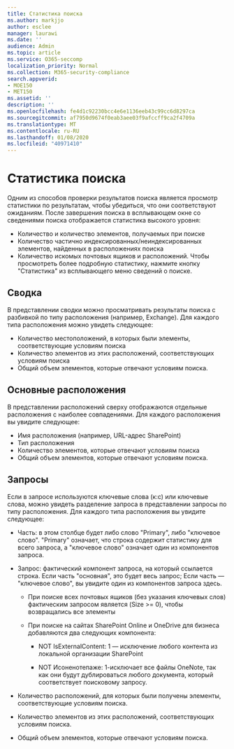 ```yaml
---
title: Статистика поиска
ms.author: markjjo
author: esclee
manager: laurawi
ms.date: ''
audience: Admin
ms.topic: article
ms.service: O365-seccomp
localization_priority: Normal
ms.collection: M365-security-compliance
search.appverid:
- MOE150
- MET150
ms.assetid: ''
description: ''
ms.openlocfilehash: fe4d1c92230bcc4e6e1136eeb43c99cc6d8297ca
ms.sourcegitcommit: af7950d9674f0eab3aee03f9afccff9ca2f4709a
ms.translationtype: MT
ms.contentlocale: ru-RU
ms.lasthandoff: 01/08/2020
ms.locfileid: "40971410"
---
```

# <a name="search-statistics"></a>Статистика поиска

Одним из способов проверки результатов поиска является просмотр статистики по результатам, чтобы убедиться, что они соответствуют ожиданиям. После завершения поиска в всплывающем окне со сведениями поиска отображается статистика высокого уровня:
- Количество и количество элементов, получаемых при поиске
- Количество частично индексированных/неиндексированных элементов, найденных в расположениях поиска
- Количество искомых почтовых ящиков и расположений.
Чтобы просмотреть более подробную статистику, нажмите кнопку "Статистика" из всплывающего меню сведений о поиске.

## <a name="summary"></a>Сводка

В представлении сводки можно просматривать результаты поиска с разбивкой по типу расположения (например, Exchange). Для каждого типа расположения можно увидеть следующее:
- Количество местоположений, в которых были элементы, соответствующие условиям поиска
- Количество элементов из этих расположений, соответствующих условиям поиска
- Общий объем элементов, которые отвечают условиям поиска.

## <a name="top-locations"></a>Основные расположения

В представлении расположений сверху отображаются отдельные расположения с наиболее совпадениями. Для каждого расположения вы увидите следующее:
- Имя расположения (например, URL-адрес SharePoint)
- Тип расположения
- Количество элементов, которые отвечают условиям поиска
- Общий объем элементов, которые отвечают условиям поиска.

## <a name="queries"></a>Запросы

Если в запросе используются ключевые слова (к:с) или ключевые слова, можно увидеть разделение запроса в представлении запросы по типу расположения. Для каждого типа расположения вы увидите следующее:

- Часть: в этом столбце будет либо слово "Primary", либо "ключевое слово". "Primary" означает, что строка содержит статистику для всего запроса, а "ключевое слово" означает один из компонентов запроса.

- Запрос: фактический компонент запроса, на который ссылается строка. Если часть "основная", это будет весь запрос; Если часть — "ключевое слово", вы увидите один из компонентов запроса здесь.
  
  - При поиске всех почтовых ящиков (без указания ключевых слов) фактическим запросом является (Size >= 0), чтобы возвращались все элементы
  
  - При поиске на сайтах SharePoint Online и OneDrive для бизнеса добавляются два следующих компонента:
    
    - NOT IsExternalContent: 1 — исключение любого контента из локальной организации SharePoint
    
    - NOT Исоненотепаже: 1-исключает все файлы OneNote, так как они будут дублироваться любого документа, который соответствует поисковому запросу.

- Количество расположений, для которых были получены элементы, соответствующие условиям поиска.

- Количество элементов из этих расположений, соответствующих условиям поиска.

- Общий объем элементов, которые отвечают условиям поиска.